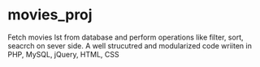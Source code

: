 # movies_proj
Fetch movies lst from database and perform operations like filter, sort, seacrch on sever side.
A well strucutred and modularized code wriiten in PHP, MySQL, jQuery, HTML, CSS
